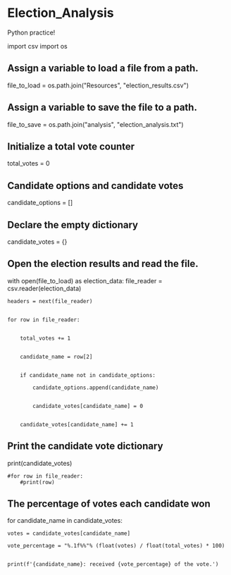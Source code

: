 # Election_Analysis
Python practice!

import csv
import os

## Assign a variable to load a file from a path.
file_to_load = os.path.join("Resources", "election_results.csv")

## Assign a variable to save the file to a path.
file_to_save = os.path.join("analysis", "election_analysis.txt")

## Initialize a total vote counter
total_votes = 0

## Candidate options and candidate votes
candidate_options = []

## Declare the empty dictionary
candidate_votes = {}

## Open the election results and read the file.
with open(file_to_load) as election_data:
    file_reader = csv.reader(election_data)

    
    headers = next(file_reader)

    
    for row in file_reader:

        
        total_votes += 1

        
        candidate_name = row[2]

        
        if candidate_name not in candidate_options:
            
            candidate_options.append(candidate_name)
            
            
            candidate_votes[candidate_name] = 0

            
        candidate_votes[candidate_name] += 1


       

## Print the candidate vote dictionary
print(candidate_votes)

    #for row in file_reader:
        #print(row)

## The percentage of votes each candidate won
for candidate_name in candidate_votes:

    votes = candidate_votes[candidate_name]

    vote_percentage = "%.1f%%"% (float(votes) / float(total_votes) * 100)
    
    
    print(f'{candidate_name}: received {vote_percentage} of the vote.')
